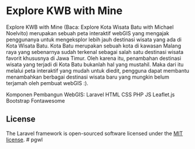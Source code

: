 
# Explore KWB with Mine

Explore KWB with Mine (Baca: Explore Kota Wisata Batu with Michael Noelvito) merupakan sebuah peta interaktif webGIS yang mengajak penggunanya untuk mengeksplor lebih jauh destinasi wisata yang ada di Kota Wisata Batu. Kota Batu merupakan sebuah kota di kawasan Malang raya yang sebenarnya sudah terkenal sebagai salah satu destinasi wisata favorit khususnya di Jawa Timur. Oleh karena itu, penambahan destinasi wisata yang terjadi di Kota Batu bukanlah hal yang mustahil. Maka dari itu melalui peta interaktif yang mudah untuk diedit, pengguna dapat membantu menambahkan berbagai destinasi wisata baru yang mungkin belum terjamah oleh pembuat webGIS :).

Komponen Pembangun WebGIS:
Laravel
HTML
CSS
PHP
JS
Leaflet.js
Bootstrap
Fontawesome



## License

The Laravel framework is open-sourced software licensed under the [MIT license](https://opensource.org/licenses/MIT).
#   p g w l 
 
 

